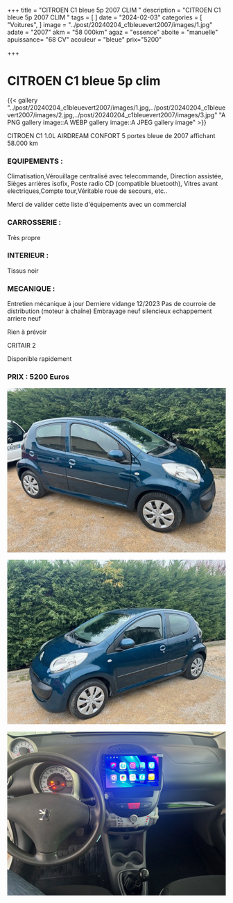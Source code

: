 +++
title = "CITROEN C1 bleue 5p 2007 CLIM  "
description = "CITROEN C1 bleue 5p 2007 CLIM "
tags = [
]
date = "2024-02-03"
categories = [
    "Voitures",
]
image = "../post/20240204_c1bleuevert2007/images/1.jpg"
adate = "2007"
akm = "58 000km"
agaz = "essence"
aboite = "manuelle"
apuissance= "68 CV"
acouleur = "bleue"
prix="5200"

+++

# CITROEN C1 bleue 5p clim

{{< gallery "../post/20240204_c1bleuevert2007/images/1.jpg,../post/20240204_c1bleuevert2007/images/2.jpg,../post/20240204_c1bleuevert2007/images/3.jpg" "A PNG gallery image::A WEBP gallery image::A JPEG gallery image" >}}


CITROEN C1 1.0L AIRDREAM CONFORT  5 portes bleue de 2007 affichant 58.000 km

### EQUIPEMENTS :
Climatisation,Vérouillage centralisé avec telecommande, Direction assistée, Sièges arrières isofix, Poste radio CD (compatible bluetooth), Vitres avant electriques,Compte tour,Véritable roue de secours, etc..

Merci de valider cette liste d'équipements avec un commercial

### CARROSSERIE :
Très propre

### INTERIEUR :
Tissus noir

### MECANIQUE :
Entretien mécanique à jour 
Derniere vidange 12/2023
Pas de courroie de distribution (moteur à chaîne)
Embrayage neuf
silencieux echappement arriere neuf


Rien à prévoir

CRITAIR 2



Disponible rapidement

### PRIX : 5200 Euros


<!-- more -->


![](images/1.jpg)

![](images/2.jpg)

![](images/3.jpg)

